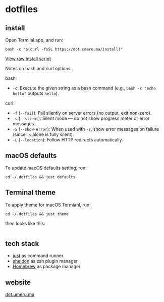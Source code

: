 # dotfiles

## install
Open Termilal.app, and run:

```
bash -c "$(curl -fsSL https://dot.umeru.ma/install)"
```

<a href="https://dot.umeru.ma/install" target="_blank" rel="noopener noreferrer">View raw install script</a>

Notes on bash and curl options:

bash:
- `-c`: Execute the given string as a bash command (e.g., `bash -c "echo hello"` outputs `hello`).

curl:
- `-f` (`--fail`): Fail silently on server errors (no output, exit non-zero).
- `-s` (`--silent`): Silent mode — do not show progress meter or error messages.
- `-S` (`--show-error`): When used with `-s`, show error messages on failure (since `-s` alone is fully silent).
- `-L` (`--location`): Follow HTTP redirects automatically.

## macOS defaults
To update macOS defaults setting, run:

```
cd ~/.dotfiles && just defaults
```

## Terminal theme
To apply theme for macOS Termianl, run:
```
cd ~/.dotfiles && just theme
```

then looks like this:

<img alt="" src="https://i.gyazo.com/e6b46b2e0332ecbbf1e2fcf859533f3c.jpg">

## tech stack

- [just](https://github.com/casey/just#readme) as command runner
- [sheldon](https://github.com/rossmacarthur/sheldon#readme) as zsh plugin manager
- [Homebrew](https://docs.brew.sh/Manpage) as package manager

## website

[dot.umeru.ma](https://dot.umeru.ma)
